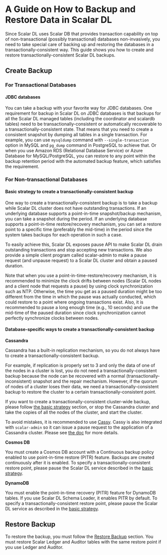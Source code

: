 # A Guide on How to Backup and Restore Data in Scalar DL

Since Scalar DL uses Scalar DB that provides transaction capability on top of non-transactional (possibly transactional) databases non-invasively,
you need to take special care of backing up and restoring the databases in a transactionally-consistent way.
This guide shows you how to create and restore transactionally-consistent Scalar DL backups.

## Create Backup

### For Transactional Databases

#### JDBC databases

You can take a backup with your favorite way for JDBC databases.
One requirement for backup in Scalar DL on JDBC databases is that backups for all the Scalar DL managed tables (including the coordinator and scalardb tables) need to be transactionally-consistent or automatically recoverable to a transactionally-consistent state.
That means that you need to create a consistent snapshot by dumping all tables in a single transaction. For example, you can use `mysqldump` command with `--single-transaction` option in MySQL and `pg_dump` command in PostgreSQL to achieve that.
Or when you use Amazon RDS (Relational Database Service) or Azure Database for MySQL/PostgreSQL, you can restore to any point within the backup retention period with the automated backup feature, which satisfies the requirement.

### For Non-transactional Databases

#### Basic strategy to create a transactionally-consistent backup

One way to create a transactionally-consistent backup is to take a backup while Scalar DL cluster does not have outstanding transactions.
If an underlying database supports a point-in-time snapshot/backup mechanism, you can take a snapshot during the period.
If an underlying database supports a point-in-time restore/recovery mechanism, you can set a restore point to a specific time (preferably the mid-time) in the period since the system takes backups for each operation in such a case.

To easily achieve this, Scalar DL exposes pause API to make Scalar DL drain outstanding transactions and stop accepting new transactions.
We also provide a simple client program called scalar-admin to make a pause request (and unpause request) to a Scalar DL cluster and obtain a paused duration.

Note that when you use a point-in-time-restore/recovery mechanism, it is recommended to minimize the clock drifts between nodes (Scalar DL nodes and a client node that requests a pause) by using clock synchronization such as NTP.
Otherwise, the time you get as a paused duration might be too different from the time in which the pause was actually conducted, which could restore to a point where ongoing transactions exist.
Also, it is recommended to pause a long enough time (e.g., 10 seconds) and use the mid-time of the paused duration since clock synchronization cannot perfectly synchronize clocks between nodes.

#### Database-specific ways to create a transactionally-consistent backup

**Cassandra**

Cassandra has a built-in replication mechanism, so you do not always have to create a transactionally-consistent backup.

For example, if replication is properly set to 3 and only the data of one of the nodes in a cluster is lost, you do not need a transactionally-consistent backup because the node can be recovered with a normal (transactionally-inconsistent) snapshot and the repair mechanism. 
However, if the quorum of nodes of a cluster loses their data, we need a transactionally-consistent backup to restore the cluster to a certain transactionally-consistent point.

If you want to create a transactionally-consistent cluster-wide backup, please follow [the basic strategy](#basic-strategy-to-create-a-transactionally-consistent-backup) section, or 
stop the Cassandra cluster and take the copies of all the nodes of the cluster, and start the cluster. 

To avoid mistakes, it is recommended to use [Cassy](https://github.com/scalar-labs/cassy).
Cassy is also integrated with `scalar-admin` so it can issue a pause request to the application of a Cassandra cluster.
Please see [the doc](https://github.com/scalar-labs/cassy/blob/master/docs/getting-started.md#take-cluster-wide-consistent-backups) for more details.

**Cosmos DB**

You must create a Cosmos DB account with a Continuous backup policy enabled to use point-in-time restore (PITR) feature. Backups are created continuously after it is enabled.
To specify a transactionally-consistent restore point, please pause the Scalar DL service described in the [basic strategy](#basic-strategy-to-create-a-transactionally-consistent-backup).

**DynamoDB**

You must enable the point-in-time recovery (PITR) feature for DynamoDB tables. If you use Scalar DL Schema Loader, it enables PITR by default.
To specify a transactionally-consistent restore point, please pause the Scalar DL service as described in the [basic strategy](#basic-strategy-to-create-a-transactionally-consistent-backup).

## Restore Backup

To restore the backup, you must follow the [Restore Backup](https://github.com/scalar-labs/scalardb/blob/master/docs/backup-restore.md#restore-backup) section.
You must restore Scalar Ledger and Auditor tables with the same restore point if you use Ledger and Auditor.
